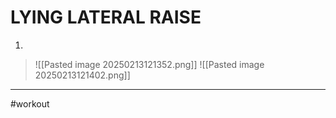 # LYING LATERAL RAISE
1. 
>![[Pasted image 20250213121352.png]]
>![[Pasted image 20250213121402.png]]
---
#workout 